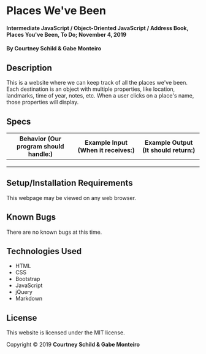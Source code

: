 # Places We've Been

#### Intermediate JavaScript / Object-Oriented JavaScript / Address Book, Places You've Been, To Do; November 4, 2019

#### By Courtney Schild & Gabe Monteiro

## Description

This is a website where we can keep track of all the places we've been. Each destination is an object with multiple properties, like location, landmarks, time of year, notes, etc. When a user clicks on a place's name, those properties will display.

## Specs

<!-- This is another way to write out specs:
 * Spec:
  * Input:
  * Output:  -->

| Behavior (Our program should handle:) | Example Input (When it receives:) | Example Output (It should return:) |
| ----------- | ----------- | ----------- |
|  |  |  |
|  |  |  |
|  |  |  |

## Setup/Installation Requirements

This webpage may be viewed on any web browser.

## Known Bugs

There are no known bugs at this time.

<!-- ## Support and Contact Details -->



<!-- ## Product Roadmap

In the future, I plan to include the following key features:
* Key feature 1
* Key feature 2
* Key feature 3 -->

## Technologies Used

* HTML
* CSS
* Bootstrap
* JavaScript
* jQuery
* Markdown

## License

This website is licensed under the MIT license.

Copyright &copy; 2019 **Courtney Schild & Gabe Monteiro**
